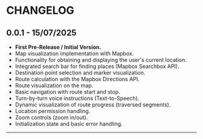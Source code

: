 # CHANGELOG

## 0.0.1 - 15/07/2025

* **First Pre-Release / Initial Version.**
* Map visualization implementation with Mapbox.
* Functionality for obtaining and displaying the user's current location.
* Integrated search bar for finding places (Mapbox Searchbox API).
* Destination point selection and marker visualization.
* Route calculation with the Mapbox Directions API.
* Route visualization on the map.
* Basic navigation with route start and stop.
* Turn-by-turn voice instructions (Text-to-Speech).
* Dynamic visualization of route progress (traversed segments).
* Location permission handling.
* Zoom controls (zoom in/out).
* Initialization state and basic error handling.

---